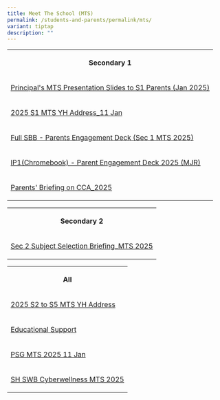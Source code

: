 ```yaml
---
title: Meet The School (MTS)
permalink: /students-and-parents/permalink/mts/
variant: tiptap
description: ""
---
```

<table style="minWidth: 25px">
<colgroup>
<col>
</colgroup>
<tbody>
<tr>
<th rowspan="1" colspan="1">
<p>Secondary 1</p>
</th>
</tr>
<tr>
<td rowspan="1" colspan="1">
<p><a href="/files/Meet the school (mts)/2025 MTS/2025_01_11_P_s_MTS_presentation_slides_to_S1_parents__Jan_2025__v2.pdf" rel="noopener nofollow" target="_blank">Principal's MTS Presentation Slides to S1 Parents (Jan 2025)</a>
</p>
</td>
</tr>
<tr>
<td rowspan="1" colspan="1">
<p><a href="/files/Meet the school (mts)/2025 MTS/2025_S1_MTS_YH_Address_11_Jan.pdf" rel="noopener nofollow" target="_blank">2025 S1 MTS YH Address_11 Jan</a>
</p>
</td>
</tr>
<tr>
<td rowspan="1" colspan="1">
<p><a href="/files/Meet the school (mts)/2025 MTS/Full_SBB___Parents_Engagement_Deck__Sec_1_MTS_2025_.pdf" rel="noopener nofollow" target="_blank">Full SBB - Parents Engagement Deck (Sec 1 MTS 2025)</a>
</p>
</td>
</tr>
<tr>
<td rowspan="1" colspan="1">
<p><a href="/files/Meet the school (mts)/2025 MTS/IP1_Chromebook____Parent_Engagement_Deck_2025__MJR_.pdf" rel="noopener nofollow" target="_blank">IP1(Chromebook) - Parent Engagement Deck 2025 (MJR)</a>
</p>
</td>
</tr>
<tr>
<td rowspan="1" colspan="1">
<p><a href="/files/Meet the school (mts)/2025 MTS/Parents__Briefing_on_CCA_2025.pdf" rel="noopener nofollow" target="_blank">Parents' Briefing on CCA_2025</a>
</p>
</td>
</tr>
</tbody>
</table>
<p></p>
<table style="minWidth: 25px">
<colgroup>
<col>
</colgroup>
<tbody>
<tr>
<th rowspan="1" colspan="1">
<p>Secondary 2</p>
</th>
</tr>
<tr>
<td rowspan="1" colspan="1">
<p><a href="/files/Meet the school (mts)/2025 MTS/Sec_2_Subject_Selection_Briefing_MTS_2025.pdf" rel="noopener nofollow" target="_blank">Sec 2 Subject Selection Briefing_MTS 2025</a>
</p>
</td>
</tr>
</tbody>
</table>
<p></p>
<table style="minWidth: 25px">
<colgroup>
<col>
</colgroup>
<tbody>
<tr>
<th rowspan="1" colspan="1">
<p>All</p>
</th>
</tr>
<tr>
<td rowspan="1" colspan="1">
<p><a href="/files/Meet the school (mts)/2025 MTS/2025_S2_to_S5_MTS_YH_Address.pdf" rel="noopener nofollow" target="_blank">2025 S2 to S5 MTS YH Address</a>
</p>
</td>
</tr>
<tr>
<td rowspan="1" colspan="1">
<p><a href="/files/Meet the school (mts)/2025 MTS/Educational_Support.pdf" rel="noopener nofollow" target="_blank">Educational Support</a>
</p>
</td>
</tr>
<tr>
<td rowspan="1" colspan="1">
<p><a href="/files/Meet the school (mts)/2025 MTS/PSG_MTS_2025_11_jan.pdf" rel="noopener nofollow" target="_blank">PSG MTS 2025 11 Jan</a>
</p>
</td>
</tr>
<tr>
<td rowspan="1" colspan="1">
<p><a href="/files/Meet the school (mts)/2025 MTS/SH_SWB_Cyberwellness_MTS_2025.pdf" rel="noopener nofollow" target="_blank">SH SWB Cyberwellness MTS 2025</a>
</p>
</td>
</tr>
</tbody>
</table>
<p></p>